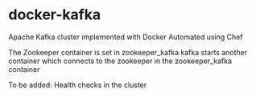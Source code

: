# docker-kafka
Apache Kafka cluster implemented with Docker
Automated using Chef

The Zookeeper container is set in zookeeper_kafka
kafka starts another container which connects to the zookeeper in the zookeeper_kafka container

To be added:
  Health checks in the cluster
